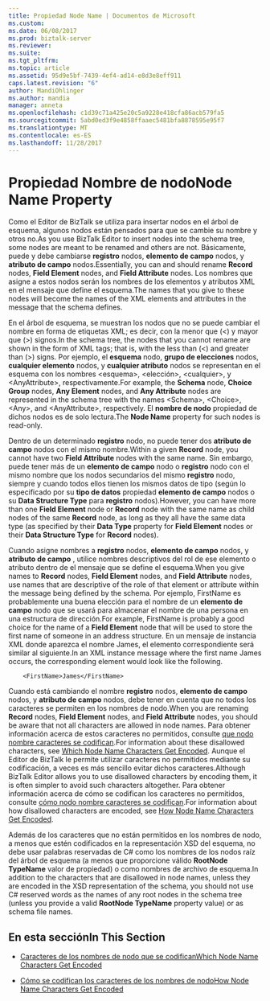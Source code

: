 ```yaml
---
title: Propiedad Node Name | Documentos de Microsoft
ms.custom: 
ms.date: 06/08/2017
ms.prod: biztalk-server
ms.reviewer: 
ms.suite: 
ms.tgt_pltfrm: 
ms.topic: article
ms.assetid: 95d9e5bf-7439-4ef4-ad14-e8d3e8eff911
caps.latest.revision: "6"
author: MandiOhlinger
ms.author: mandia
manager: anneta
ms.openlocfilehash: c1d39c71a425e20c5a9228e418cfa86acb579fa5
ms.sourcegitcommit: 5abd0ed3f9e4858ffaaec5481bfa8878595e95f7
ms.translationtype: MT
ms.contentlocale: es-ES
ms.lasthandoff: 11/28/2017
---
```

# <a name="node-name-property"></a><span data-ttu-id="86cea-102">Propiedad Nombre de nodo</span><span class="sxs-lookup"><span data-stu-id="86cea-102">Node Name Property</span></span>
<span data-ttu-id="86cea-103">Como el Editor de BizTalk se utiliza para insertar nodos en el árbol de esquema, algunos nodos están pensados para que se cambie su nombre y otros no.</span><span class="sxs-lookup"><span data-stu-id="86cea-103">As you use BizTalk Editor to insert nodes into the schema tree, some nodes are meant to be renamed and others are not.</span></span> <span data-ttu-id="86cea-104">Básicamente, puede y debe cambiarse **registro** nodos, **elemento de campo** nodos, y **atributo de campo** nodos.</span><span class="sxs-lookup"><span data-stu-id="86cea-104">Essentially, you can and should rename **Record** nodes, **Field Element** nodes, and **Field Attribute** nodes.</span></span> <span data-ttu-id="86cea-105">Los nombres que asigne a estos nodos serán los nombres de los elementos y atributos XML en el mensaje que define el esquema.</span><span class="sxs-lookup"><span data-stu-id="86cea-105">The names that you give to these nodes will become the names of the XML elements and attributes in the message that the schema defines.</span></span>  
  
 <span data-ttu-id="86cea-106">En el árbol de esquema, se muestran los nodos que no se puede cambiar el nombre en forma de etiquetas XML; es decir, con la menor que (\<) y mayor que (\>) signos.</span><span class="sxs-lookup"><span data-stu-id="86cea-106">In the schema tree, the nodes that you cannot rename are shown in the form of XML tags; that is, with the less than (\<) and greater than (\>) signs.</span></span> <span data-ttu-id="86cea-107">Por ejemplo, el **esquema** nodo, **grupo de elecciones** nodos, **cualquier elemento** nodos, y **cualquier atributo** nodos se representan en el esquema con los nombres \<esquema\>, \<elección\>, \<cualquier\>, y \<AnyAttribute\>, respectivamente.</span><span class="sxs-lookup"><span data-stu-id="86cea-107">For example, the **Schema** node, **Choice Group** nodes, **Any Element** nodes, and **Any Attribute** nodes are represented in the schema tree with the names \<Schema\>, \<Choice\>, \<Any\>, and \<AnyAttribute\>, respectively.</span></span> <span data-ttu-id="86cea-108">El **nombre de nodo** propiedad de dichos nodos es de solo lectura.</span><span class="sxs-lookup"><span data-stu-id="86cea-108">The **Node Name** property for such nodes is read-only.</span></span>  
  
 <span data-ttu-id="86cea-109">Dentro de un determinado **registro** nodo, no puede tener dos **atributo de campo** nodos con el mismo nombre.</span><span class="sxs-lookup"><span data-stu-id="86cea-109">Within a given **Record** node, you cannot have two **Field Attribute** nodes with the same name.</span></span> <span data-ttu-id="86cea-110">Sin embargo, puede tener más de un **elemento de campo** nodo o **registro** nodo con el mismo nombre que los nodos secundarios del mismo **registro** nodo, siempre y cuando todos ellos tienen los mismos datos de tipo (según lo especificado por su **tipo de datos** propiedad **elemento de campo** nodos o su **Data Structure Type** para **registro** nodos).</span><span class="sxs-lookup"><span data-stu-id="86cea-110">However, you can have more than one **Field Element** node or **Record** node with the same name as child nodes of the same **Record** node, as long as they all have the same data type (as specified by their **Data Type** property for **Field Element** nodes or their **Data Structure Type** for **Record** nodes).</span></span>  
  
 <span data-ttu-id="86cea-111">Cuando asigne nombres a **registro** nodos, **elemento de campo** nodos, y **atributo de campo** , utilice nombres descriptivos del rol de ese elemento o atributo dentro de el mensaje que se define el esquema.</span><span class="sxs-lookup"><span data-stu-id="86cea-111">When you give names to **Record** nodes, **Field Element** nodes, and **Field Attribute** nodes, use names that are descriptive of the role of that element or attribute within the message being defined by the schema.</span></span> <span data-ttu-id="86cea-112">Por ejemplo, FirstName es probablemente una buena elección para el nombre de un **elemento de campo** nodo que se usará para almacenar el nombre de una persona en una estructura de dirección.</span><span class="sxs-lookup"><span data-stu-id="86cea-112">For example, FirstName is probably a good choice for the name of a **Field Element** node that will be used to store the first name of someone in an address structure.</span></span> <span data-ttu-id="86cea-113">En un mensaje de instancia XML donde aparezca el nombre James, el elemento correspondiente será similar al siguiente.</span><span class="sxs-lookup"><span data-stu-id="86cea-113">In an XML instance message where the first name James occurs, the corresponding element would look like the following.</span></span>  
  
```  
    <FirstName>James</FirstName>  
```  
  
 <span data-ttu-id="86cea-114">Cuando está cambiando el nombre **registro** nodos, **elemento de campo** nodos, y **atributo de campo** nodos, debe tener en cuenta que no todos los caracteres se permiten en los nombres de nodo.</span><span class="sxs-lookup"><span data-stu-id="86cea-114">When you are renaming **Record** nodes, **Field Element** nodes, and **Field Attribute** nodes, you should be aware that not all characters are allowed in node names.</span></span> <span data-ttu-id="86cea-115">Para obtener información acerca de estos caracteres no permitidos, consulte [que nodo nombre caracteres se codifican](../core/which-node-name-characters-get-encoded.md).</span><span class="sxs-lookup"><span data-stu-id="86cea-115">For information about these disallowed characters, see [Which Node Name Characters Get Encoded](../core/which-node-name-characters-get-encoded.md).</span></span> <span data-ttu-id="86cea-116">Aunque el Editor de BizTalk le permite utilizar caracteres no permitidos mediante su codificación, a veces es más sencillo evitar dichos caracteres.</span><span class="sxs-lookup"><span data-stu-id="86cea-116">Although BizTalk Editor allows you to use disallowed characters by encoding them, it is often simpler to avoid such characters altogether.</span></span> <span data-ttu-id="86cea-117">Para obtener información acerca de cómo se codifican los caracteres no permitidos, consulte [cómo nodo nombre caracteres se codifican](../core/how-node-name-characters-get-encoded.md).</span><span class="sxs-lookup"><span data-stu-id="86cea-117">For information about how disallowed characters are encoded, see [How Node Name Characters Get Encoded](../core/how-node-name-characters-get-encoded.md).</span></span>  
  
 <span data-ttu-id="86cea-118">Además de los caracteres que no están permitidos en los nombres de nodo, a menos que estén codificados en la representación XSD del esquema, no debe usar palabras reservadas de C# como los nombres de los nodos raíz del árbol de esquema (a menos que proporcione válido **RootNode TypeName** valor de propiedad) o como nombres de archivo de esquema.</span><span class="sxs-lookup"><span data-stu-id="86cea-118">In addition to the characters that are disallowed in node names, unless they are encoded in the XSD representation of the schema, you should not use C# reserved words as the names of any root nodes in the schema tree (unless you provide a valid **RootNode TypeName** property value) or as schema file names.</span></span>  
  
## <a name="in-this-section"></a><span data-ttu-id="86cea-119">En esta sección</span><span class="sxs-lookup"><span data-stu-id="86cea-119">In This Section</span></span>  
  
-   [<span data-ttu-id="86cea-120">Caracteres de los nombres de nodo que se codifican</span><span class="sxs-lookup"><span data-stu-id="86cea-120">Which Node Name Characters Get Encoded</span></span>](../core/which-node-name-characters-get-encoded.md)  
  
-   [<span data-ttu-id="86cea-121">Cómo se codifican los caracteres de los nombres de nodo</span><span class="sxs-lookup"><span data-stu-id="86cea-121">How Node Name Characters Get Encoded</span></span>](../core/how-node-name-characters-get-encoded.md)